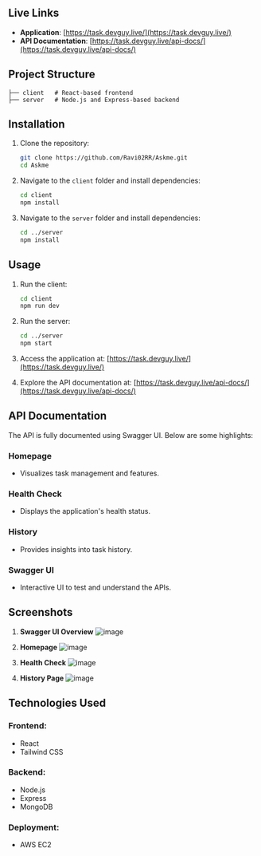 ## Live Links

- **Application**: [https://task.devguy.live/](https://task.devguy.live/)
- **API Documentation**: [https://task.devguy.live/api-docs/](https://task.devguy.live/api-docs/)

## Project Structure

```
├── client   # React-based frontend
├── server   # Node.js and Express-based backend
```

## Installation

1. Clone the repository:
   ```bash
   git clone https://github.com/Ravi02RR/Askme.git
   cd Askme
   ```

2. Navigate to the `client` folder and install dependencies:
   ```bash
   cd client
   npm install
   ```

3. Navigate to the `server` folder and install dependencies:
   ```bash
   cd ../server
   npm install
   ```

## Usage

1. Run the client:
   ```bash
   cd client
   npm run dev
   ```

2. Run the server:
   ```bash
   cd ../server
   npm start
   ```

3. Access the application at: [https://task.devguy.live/](https://task.devguy.live/)

4. Explore the API documentation at: [https://task.devguy.live/api-docs/](https://task.devguy.live/api-docs/)

## API Documentation

The API is fully documented using Swagger UI. Below are some highlights:

### **Homepage**
- Visualizes task management and features.
  
### **Health Check**
- Displays the application's health status.

### **History**
- Provides insights into task history.

### **Swagger UI**
- Interactive UI to test and understand the APIs.

## Screenshots

1. **Swagger UI Overview**
   ![image](https://github.com/user-attachments/assets/e8b79e0a-77a4-4bce-b105-62d5a09b6440)


2. **Homepage**
   ![image](https://github.com/user-attachments/assets/089892e1-30b7-4db6-8aae-82293b5e8bd2)


3. **Health Check**
   ![image](https://github.com/user-attachments/assets/a2ed5abc-dfbb-4a48-9224-09e18a7a30a3)


4. **History Page**
   ![image](https://github.com/user-attachments/assets/59121ac8-4a57-4657-b2db-36ca510ced51)


## Technologies Used

### Frontend:
- React
- Tailwind CSS

### Backend:
- Node.js
- Express
- MongoDB

### Deployment:
- AWS EC2

